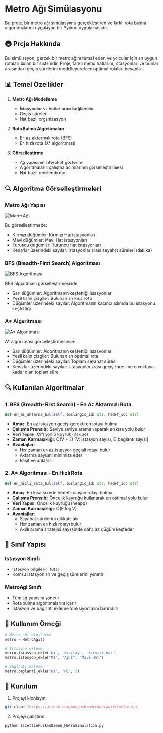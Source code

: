 # Metro Ağı Simülasyonu

Bu proje, bir metro ağı simülasyonu gerçekleştiren ve farklı rota bulma algoritmalarını uygulayan bir Python uygulamasıdır.

## 🚇 Proje Hakkında

Bu simülasyon, gerçek bir metro ağını temsil eden ve yolcular için en uygun rotaları bulan bir sistemdir. Proje, farklı metro hatlarını, istasyonları ve bunlar arasındaki geçiş sürelerini modelleyerek en optimal rotaları hesaplar.


## 📊 Temel Özellikler

1. **Metro Ağı Modelleme**
   - İstasyonlar ve hatlar arası bağlantılar
   - Geçiş süreleri
   - Hat bazlı organizasyon

2. **Rota Bulma Algoritmaları**
   - En az aktarmalı rota (BFS)
   - En hızlı rota (A* algoritması)

3. **Görselleştirme**
   - Ağ yapısının interaktif gösterimi
   - Algoritmaların çalışma adımlarının görselleştirilmesi
   - Hat bazlı renklendirme

## 🔍 Algoritma Görselleştirmeleri

### Metro Ağı Yapısı
![Metro Ağı](https://github.com/user-attachments/assets/919ca00a-c91e-4380-813d-f4b0404498e6)

Bu görselleştirmede:
- Kırmızı düğümler: Kırmızı Hat istasyonları
- Mavi düğümler: Mavi Hat istasyonları
- Turuncu düğümler: Turuncu Hat istasyonları
- Kenarlar üzerindeki sayılar: İstasyonlar arası seyahat süreleri (dakika)

### BFS (Breadth-First Search) Algoritması
![BFS Algoritması](https://github.com/user-attachments/assets/fb05bfd8-dbe2-4b5c-9f94-924951c6d441)

BFS algoritması görselleştirmesinde:
- Sarı düğümler: Algoritmanın keşfettiği istasyonlar
- Yeşil kalın çizgiler: Bulunan en kısa rota
- Düğümler üzerindeki sayılar: Algoritmanın kaçıncı adımda bu istasyonu keşfettiği

### A* Algoritması
![A* Algoritması](https://github.com/user-attachments/assets/302ed105-32b2-4a9d-9c53-8029fbf0d50d)

A* algoritması görselleştirmesinde:
- Sarı düğümler: Algoritmanın keşfettiği istasyonlar
- Yeşil kalın çizgiler: Bulunan en optimal rota
- Düğümler üzerindeki sayılar: Toplam seyahat süresi
- Kenarlar üzerindeki sayılar: İstasyonlar arası geçiş süresi ve o noktaya kadar olan toplam süre

## 🔍 Kullanılan Algoritmalar

### 1. BFS (Breadth-First Search) - En Az Aktarmalı Rota
```python
def en_az_aktarma_bul(self, baslangic_id: str, hedef_id: str)
```
- **Amaç**: En az istasyon geçişi gerektiren rotayı bulma
- **Çalışma Prensibi**: Seviye seviye arama yaparak en kısa yolu bulur
- **Veri Yapısı**: Çift yönlü kuyruk (deque)
- **Zaman Karmaşıklığı**: O(V + E) [V: istasyon sayısı, E: bağlantı sayısı]
- **Avantajlar**: 
  - Her zaman en az istasyon geçişli rotayı bulur
  - Aktarma sayısını minimize eder
  - Basit ve anlaşılır

### 2. A* Algoritması - En Hızlı Rota
```python
def en_hizli_rota_bul(self, baslangic_id: str, hedef_id: str)
```
- **Amaç**: En kısa sürede hedefe ulaşan rotayı bulma
- **Çalışma Prensibi**: Öncelik kuyruğu kullanarak en optimal yolu bulur
- **Veri Yapısı**: Öncelik kuyruğu (heapq)
- **Zaman Karmaşıklığı**: O(E log V)
- **Avantajlar**:
  - Seyahat sürelerini dikkate alır
  - Her zaman en hızlı rotayı bulur
  - Akıllı arama stratejisi sayesinde daha az düğüm keşfeder

## 📝 Sınıf Yapısı

### Istasyon Sınıfı
- İstasyon bilgilerini tutar
- Komşu istasyonları ve geçiş sürelerini yönetir

### MetroAgi Sınıfı
- Tüm ağ yapısını yönetir
- Rota bulma algoritmalarını içerir
- İstasyon ve bağlantı ekleme fonksiyonlarını barındırır

## 🚀 Kullanım Örneği

```python
# Metro ağı oluşturma
metro = MetroAgi()

# İstasyon ekleme
metro.istasyon_ekle("K1", "Kızılay", "Kırmızı Hat")
metro.istasyon_ekle("M1", "AŞTİ", "Mavi Hat")

# Bağlantı ekleme
metro.baglanti_ekle("K1", "M1", 5)

```

## 🔧 Kurulum

1. Projeyi klonlayın:
```bash
git clone [https://github.com/Beegash/MetroNetworkSimulation]
```

2. Projeyi çalıştırın:
```bash
python IzzettinFurkanOzmen_MetroSimulation.py
```



